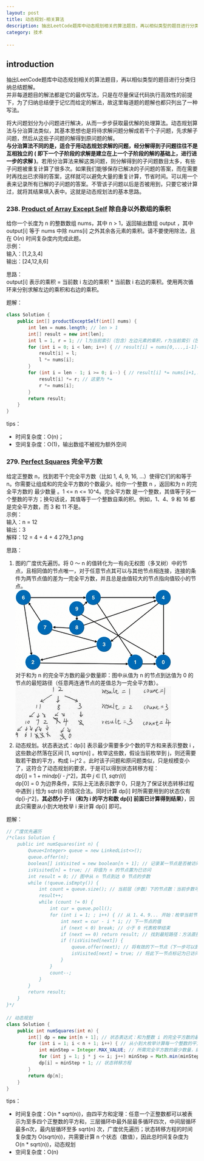 ```yaml
---
layout: post
title: 动态规划-相关算法
description: 抽出LeetCode题库中动态规划相关的算法题目，再以相似类型的题目进行分类归纳总结题解。
category: 技术

---
```


## introduction 

抽出LeetCode题库中动态规划相关的算法题目，再以相似类型的题目进行分类归纳总结题解。  
并非每道题目的解法都是它的最优写法，只是在尽量保证代码执行高效性的前提下，为了归纳总结便于记忆而给定的解法，故这里每道题的题解也都只列出了一种写法。

将大问题划分为小问题进行解决，从而一步步获取最优解的处理算法。动态规划算法与分治算法类似，其基本思想也是将待求解问题分解成若干个子问题，先求解子问题，然后从这些子问题的解得到原问题的解。  
**与分治算法不同的是，适合于用动态规划求解的问题，经分解得到子问题往往不是互相独立的 ( 即下一个子阶段的求解是建立在上一个子阶段的解的基础上，进行进一步的求解 )**。若用分治算法来解这类问题，则分解得到的子问题数目太多，有些子问题被重复计算了很多次。如果我们能够保存已解决的子问题的答案，而在需要时再找出已求得的答案，这样就可以避免大量的重复计算，节省时间。可以用一个表来记录所有已解的子问题的答案。不管该子问题以后是否被用到，只要它被计算过，就将其结果填入表中。这就是动态规划法的基本思路。

### 238. [Product of Array Except Self](https://leetcode-cn.com/problems/product-of-array-except-self/) 除自身以外数组的乘积

给你一个长度为 n 的整数数组 nums，其中 n > 1，返回输出数组 output ，其中 output[i] 等于 nums 中除 nums[i] 之外其余各元素的乘积。请不要使用除法，且在 O(*n*) 时间复杂度内完成此题。  
示例：  
输入：[1,2,3,4]  
输出：[24,12,8,6]

思路：  
output[i] 表示的乘积 = 当前数 i 左边的乘积 * 当前数 i 右边的乘积。使用两次循环来分别求解左边的乘积和右边的乘积。

题解：

```java
class Solution {
    public int[] productExceptSelf(int[] nums) {
        int len = nums.length; // len > 1
        int[] result = new int[len];
        int l = 1, r = 1; // l为当前索引（包含）左边元素的乘积，r为当前索引（包含）右边元素的乘积
        for (int i = 0; i < len; i++) { // result[i] = nums[0,...,i-1]中元素的乘积
            result[i] = l;
            l *= nums[i];
        }
        for (int i = len - 1; i >= 0; i--) { // result[i] *= nums[i+1,...,end]中元素的乘积
            result[i] *= r; // 这里为 *=
            r *= nums[i];
        }
        return result;
    }
}
```

tips：

- 时间复杂度：O(n)；
- 空间复杂度：O(1)，输出数组不被视为额外空间

### 279. [Perfect Squares](https://leetcode-cn.com/problems/perfect-squares/) 完全平方数

给定正整数 n，找到若干个完全平方数（比如 1, 4, 9, 16, ...）使得它们的和等于 n。你需要让组成和的完全平方数的个数最少。给你一个整数 n ，返回和为 n 的完全平方数的 最少数量 。1 <= n <= 10^4。完全平方数 是一个整数，其值等于另一个整数的平方；换句话说，其值等于一个整数自乘的积。例如，1、4、9 和 16 都是完全平方数，而 3 和 11 不是。  
示例：  
输入：n = 12  
输出：3  
解释：12 = 4 + 4 + 4 279_1.png

思路：  
1) 图的广度优先遍历。将 0 ～ n 的值转化为一有向无权图（多叉树）中的节点，且相同值的节点唯一，对于任意节点其可以与其他节点相连接，连接的条件为两节点值的差为一完全平方数，并且总是由值较大的节点指向值较小的节点。  
![](/images/2021-04-02-tree-algorithm/279_1.png)  
对于和为 n 的完全平方数的最少数量即：图中从值为 n 的节点到达值为 0 的节点的最短路径（任意两连通节点的差值总为一完全平方数）。  
![](/images/2021-04-02-tree-algorithm/279_2.jpg)  
2) 动态规划。状态表达式：dp[i] 表示最少需要多少个数的平方和来表示整数 i ，这些数必然落在区间 [1, sqrt(n)] 。枚举这些数，假设当前枚举到 j，则还需要取若干数的平方，构成 i−j^2 。此时该子问题和原问题类似，只是规模变小了，这符合了动态规划的要求，于是可以得到状态转移方程：  
*dp*[*i*] = 1 + min*dp*[*i* - *j*^2]，其中 *j* ∈ [1, *sqtr(i)*]  
dp[0] = 0 为边界条件，实际上无法表示数字 0，只是为了保证状态转移过程中遇到 j 恰为 sqtr(i) 的情况合法。同时计算 dp[i] 时所需要用到的状态仅有 dp[i-j^2]，**其必然小于 i （和为 i 的平方和数 dp[i] 前面已计算得到结果）**，因此只需要从小到大地枚举 i 来计算 dp[i] 即可。

题解：

```java
// 广度优先遍历
/*class Solution {
    public int numSquares(int n) {
        Queue<Integer> queue = new LinkedList<>();
        queue.offer(n);
        boolean[] isVisited = new boolean[n + 1]; // 记录某一节点是否被访问过：图中不同数字的节点唯一，即不会出现两个值重复的节点；与此同时，在某条路径下较少的步数访问到了某个值的节点，在后面的步数中再次访问到此节点时此路径下最后到达0的步数一定比前者多，故需要舍去
        isVisited[n] = true; // 将值为 n 的节点置为已访问
        int result = 0; // 图中从 n 节点到达 0 节点的步数
        while (!queue.isEmpty()) {
            int count = queue.size(); // 当前层（步数）下的节点数：当前步数可以到达的数值节点
            result++;
            while (count != 0) {
                int cur = queue.poll();
                for (int i = 1; ; i++) { // 从 1、4、9... 开始：枚举当前节点可以到达的下一节点
                    int next = cur - i * i; // 下一节点的值
                    if (next < 0) break; // 小于 0 代表枚举结束
                    if (next == 0) return result; // 找到最短路径：方法直接返回
                    if (!isVisited[next]) {
                        queue.offer(next); // 将有效的下一节点（下一步可以到达的节点）存入队列
                        isVisited[next] = true; // 将此下一节点标记为已访问
                    }
                }
                count--;
            }
        }
        return result;
    }
}*/

// 动态规划
class Solution {
    public int numSquares(int n) {
        int[] dp = new int[n + 1]; // 状态表达式：和为整数 i 的完全平方数的最少数量为 dp[i]
        for (int i = 1; i < n + 1; i++) { // 从小到大枚举计算每一个整数的平方和最小个数（前面计算得到的结果后面可能会用到）
            int minStep = Integer.MAX_VALUE; // 所需完全平方数的最少数量，即 min{dp[i - j^2]}
            for (int j = 1; j * j <= i; j++) minStep = Math.min(minStep, dp[i - j * j]); // 求解 min{dp[i - j^2]}
            dp[i] = minStep + 1; // 状态转移方程
        }
        return dp[n];
    }
}
```

tips：

- 时间复杂度：O(n * sqrt(n))，由四平方和定理：任意一个正整数都可以被表示为至多四个正整数的平方和，三层循环中最外层最多循环四次，中间层循环最多n次，最内层循环至多 sqrt(n) 次，广度优先遍历；状态转移方程的时间复杂度为 O(sqrt(n))，共需要计算 n 个状态（数值），因此总时间复杂度为 O(n * sqrt(n))，动态规划
- 空间复杂度：O(n)